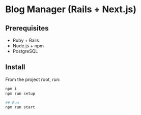 # Blog Manager (Rails + Next.js)

## Prerequisites

- Ruby + Rails
- Node.js + npm
- PostgreSQL

## Install

From the project root, run:

```bash
npm i 
npm run setup

## Run
npm run start
